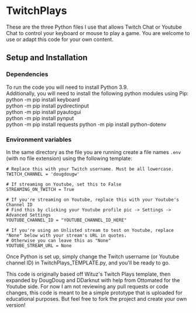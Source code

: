 # TwitchPlays
These are the three Python files I use that allows Twitch Chat or Youtube Chat to control your keyboard or mouse to play a game. You are welcome to use or adapt this code for your own content.

## Setup and Installation

### Dependencies
To run the code you will need to install Python 3.9.  
Additionally, you will need to install the following python modules using Pip:  
python -m pip install keyboard  
python -m pip install pydirectinput  
python -m pip install pyautogui  
python -m pip install pynput  
python -m pip install requests
python -m pip install python-dotenv

### Environment variables
In the same directory as the file you are running create a file names `.env` (with no file extension) using the following template:

```
# Replace this with your Twitch username. Must be all lowercase.
TWITCH_CHANNEL = 'dougdougw' 

# If streaming on Youtube, set this to False
STREAMING_ON_TWITCH = True

# If you're streaming on Youtube, replace this with your Youtube's Channel ID
# Find this by clicking your Youtube profile pic -> Settings -> Advanced Settings
YOUTUBE_CHANNEL_ID = "YOUTUBE_CHANNEL_ID_HERE"

# If you're using an Unlisted stream to test on Youtube, replace "None" below with your stream's URL in quotes.
# Otherwise you can leave this as "None"
YOUTUBE_STREAM_URL = None
```

Once Python is set up, simply change the Twitch username (or Youtube channel ID) in TwitchPlays_TEMPLATE.py, and you'll be ready to go.

This code is originally based off Wituz's Twitch Plays template, then expanded by DougDoug and DDarknut with help from Ottomated for the Youtube side. For now I am not reviewing any pull requests or code changes, this code is meant to be a simple prototype that is uploaded for educational purposes. But feel free to fork the project and create your own version!

